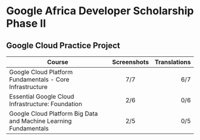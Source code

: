# Google Africa Developer Scholarship Phase II

## Google Cloud Practice Project

| Course                                                           | Screenshots | Translations |
| ---------------------------------------------------------------- | :---------: | -----------: |
| Google Cloud Platform Fundamentals - Core Infrastructure         |     7/7     |          6/7 |
| Essential Google Cloud Infrastructure: Foundation                |     2/6     |          0/6 |
| Google Cloud Platform Big Data and Machine Learning Fundamentals |     2/5     |          0/5 |
